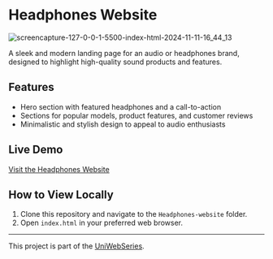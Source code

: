 # Headphones Website

![screencapture-127-0-0-1-5500-index-html-2024-11-11-16_44_13](https://github.com/user-attachments/assets/6b8b9470-a149-405c-b730-ce2eab8a3603)

A sleek and modern landing page for an audio or headphones brand, designed to highlight high-quality sound products and features.

## Features
- Hero section with featured headphones and a call-to-action
- Sections for popular models, product features, and customer reviews
- Minimalistic and stylish design to appeal to audio enthusiasts

## Live Demo
[Visit the Headphones Website](https://voluble-scone-89a481.netlify.app/)

## How to View Locally
1. Clone this repository and navigate to the `Headphones-website` folder.
2. Open `index.html` in your preferred web browser.

---

This project is part of the [UniWebSeries](https://github.com/Tyron-Barnard/UniWebSeries).
